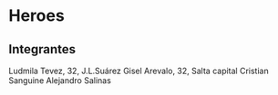 # Heroes
## Integrantes
Ludmila Tevez, 32, J.L.Suárez
Gisel Arevalo, 32, Salta capital
Cristian Sanguine
Alejandro Salinas